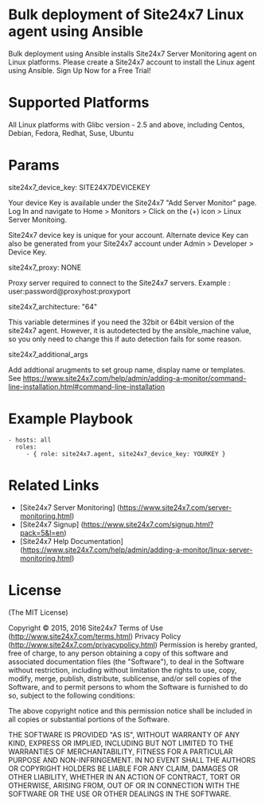 Bulk deployment of Site24x7 Linux agent using Ansible
===========

Bulk deployment using Ansible installs Site24x7 Server Monitoring agent on Linux platforms. Please create a Site24x7 account to install the Linux agent using Ansible. Sign Up Now for a Free Trial! 


Supported Platforms 
============

All Linux platforms with Glibc version - 2.5 and above,  including Centos, Debian, Fedora, 
Redhat, Suse, Ubuntu

Params
============

site24x7_device_key: SITE24X7DEVICEKEY 

Your device Key is available under the Site24x7 "Add Server Monitor" page. Log In and navigate to Home > Monitors > Click on the (+) icon > Linux Server Monitoing. 

Site24x7 device key is unique for your account. Alternate device Key can also be generated from your Site24x7 account under Admin > Developer > Device Key.

site24x7_proxy: NONE

Proxy server required to connect to the Site24x7 servers. Example : user:password@proxyhost:proxyport

site24x7_architecture: "64"

This variable determines if you need the 32bit or 64bit version of the site24x7 agent. However, it is autodetected by the ansible_machine value, so you only need to change this if auto detection fails for some reason.

site24x7_additional_args

Add addtional arugments to set group name, display name or templates. See https://www.site24x7.com/help/admin/adding-a-monitor/command-line-installation.html#command-line-installation

Example Playbook
=============

    - hosts: all
      roles:
         - { role: site24x7.agent, site24x7_device_key: YOURKEY }



Related Links
=====
* [Site24x7 Server Monitoring] (https://www.site24x7.com/server-monitoring.html)
* [Site24x7 Signup] (https://www.site24x7.com/signup.html?pack=5&l=en)
* [Site24x7 Help Documentation] (https://www.site24x7.com/help/admin/adding-a-monitor/linux-server-monitoring.html)

License
=======

(The MIT License)

Copyright © 2015, 2016 Site24x7
Terms of Use (http://www.site24x7.com/terms.html)
Privacy Policy (http://www.site24x7.com/privacypolicy.html)
Permission is hereby granted, free of charge, to any person obtaining a
copy of this software and associated documentation files (the "Software"),
to deal in the Software without restriction, including without
limitation the rights to use, copy, modify, merge, publish, distribute,
sublicense, and/or sell copies of the Software, and to permit persons
to whom the Software is furnished to do so, subject to the following conditions:

The above copyright notice and this permission notice shall be included
in all copies or substantial portions of the Software.

THE SOFTWARE IS PROVIDED "AS IS", WITHOUT WARRANTY OF ANY KIND, EXPRESS
OR IMPLIED, INCLUDING BUT NOT LIMITED TO THE WARRANTIES OF MERCHANTABILITY,
FITNESS FOR A PARTICULAR PURPOSE AND NON-INFRINGEMENT. IN NO EVENT SHALL
THE AUTHORS OR COPYRIGHT HOLDERS BE LIABLE FOR ANY CLAIM, DAMAGES OR
OTHER LIABILITY, WHETHER IN AN ACTION OF CONTRACT, TORT OR OTHERWISE,
ARISING FROM, OUT OF OR IN CONNECTION WITH THE SOFTWARE OR THE USE OR
OTHER DEALINGS IN THE SOFTWARE.

